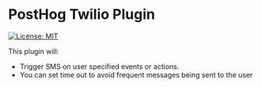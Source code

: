 # PostHog Twilio Plugin

[![License: MIT](https://img.shields.io/badge/License-MIT-red.svg?style=flat-square)](https://opensource.org/licenses/MIT)

This plugin will:

- Trigger SMS on user specified events or actions.
- You can set time out to avoid frequent messages being sent to the user
